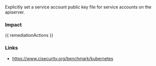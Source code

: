 
Explicitly set a service account public key file for service accounts on the apiserver.

### Impact
<!-- Add Impact here -->

<!-- DO NOT CHANGE -->
{{ remediationActions }}

### Links
- https://www.cisecurity.org/benchmark/kubernetes


